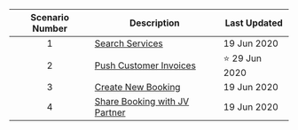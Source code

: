 | Scenario Number | Description | Last Updated |
| :---: | --- | --- |
| 1 | [Search Services](iPaaS-PoC-Scenarios-Search-Services) | 19 Jun 2020 |
| 2 | [Push Customer Invoices](iPaaS-PoC-Scenarios-Push-Customer-Invoices) | ⭐ 29 Jun 2020 |
| 3 | [Create New Booking](iPaaS-PoC-Scenarios-Create-New-Booking) | 19 Jun 2020 |
| 4 | [Share Booking with JV Partner](iPaaS-PoC-Scenarios-Share-Booking-With-JV-Partner) | 19 Jun 2020 |

